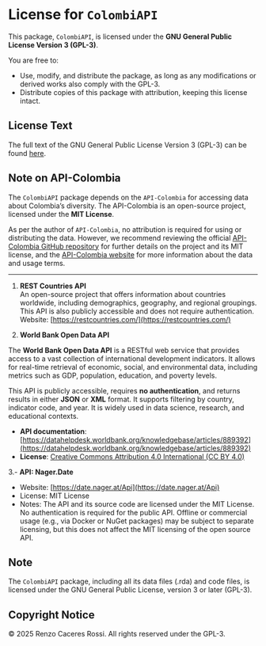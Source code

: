 # License for `ColombiAPI`

This package, `ColombiAPI`, is licensed under the **GNU General Public License Version 3 (GPL-3)**.

You are free to:

- Use, modify, and distribute the package, as long as any modifications or derived works also comply with the GPL-3.
- Distribute copies of this package with attribution, keeping this license intact.

## License Text

The full text of the GNU General Public License Version 3 (GPL-3) can be found [here](https://www.gnu.org/licenses/gpl-3.0.txt).

## Note on API-Colombia

The `ColombiAPI` package depends on the `API-Colombia` for accessing data about Colombia’s diversity. The API-Colombia is an open-source project, licensed under the **MIT License**.

As per the author of `API-Colombia`, no attribution is required for using or distributing the data. However, we recommend reviewing the official [API-Colombia GitHub repository](https://github.com/Mteheran/api-colombia) for further details on the project and its MIT license, and the [API-Colombia website](https://api-colombia.com/) for more information about the data and usage terms.

---

1. **REST Countries API**  
   An open-source project that offers information about countries worldwide, including demographics, geography, and regional groupings.  
   This API is also publicly accessible and does not require authentication.  
   Website: [https://restcountries.com/](https://restcountries.com/)
   
   
2. **World Bank Open Data API**

The **World Bank Open Data API** is a RESTful web service that provides access to a vast collection of international development indicators. It allows for real-time retrieval of economic, social, and environmental data, including metrics such as GDP, population, education, and poverty levels.

This API is publicly accessible, requires **no authentication**, and returns results in either **JSON** or **XML** format. It supports filtering by country, indicator code, and year. It is widely used in data science, research, and educational contexts.


- **API documentation**: [https://datahelpdesk.worldbank.org/knowledgebase/articles/889392](https://datahelpdesk.worldbank.org/knowledgebase/articles/889392)
- **License**: [Creative Commons Attribution 4.0 International (CC BY 4.0)](https://creativecommons.org/licenses/by/4.0/)   
   
   
3.- **API: Nager.Date**
- Website: [https://date.nager.at/Api](https://date.nager.at/Api)
- License: MIT License
- Notes: The API and its source code are licensed under the MIT License. No authentication is required for the public API.
Offline or commercial usage (e.g., via Docker or NuGet packages) may be subject to separate licensing, but this does not affect the MIT licensing of the open source API.


## Note

The `ColombiAPI` package, including all its data files (.rda) and code files, is licensed under the GNU General Public License, version 3 or later (GPL-3).

## Copyright Notice

© 2025 Renzo Caceres Rossi. All rights reserved under the GPL-3.
